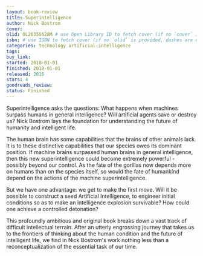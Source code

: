 ```yaml
---
layout: book-review
title: Superintelligence
author: Nick Bostrom
cover: 
olid: OL26355628M # use Open Library ID to fetch cover (if no `cover` is provided)
isbn: # use ISBN to fetch cover (if no `olid` is provided, dashes are optional)
categories: technology artificial-intelligence
tags: 
buy_link: 
started: 2018-01-01
finished: 2018-01-01
released: 2016
stars: 4
goodreads_review: 
status: Finished
---
```

Superintelligence asks the questions: What happens when machines surpass humans in general intelligence? Will artificial agents save or destroy us? Nick Bostrom lays the foundation for understanding the future of humanity and intelligent life.

The human brain has some capabilities that the brains of other animals lack. It is to these distinctive capabilities that our species owes its dominant position. If machine brains surpassed human brains in general intelligence, then this new superintelligence could become extremely powerful - possibly beyond our control. As the fate of the gorillas now depends more on humans than on the species itself, so would the fate of humankind depend on the actions of the machine superintelligence.

But we have one advantage: we get to make the first move. Will it be possible to construct a seed Artificial Intelligence, to engineer initial conditions so as to make an intelligence explosion survivable? How could one achieve a controlled detonation?

This profoundly ambitious and original book breaks down a vast track of difficult intellectual terrain. After an utterly engrossing journey that takes us to the frontiers of thinking about the human condition and the future of intelligent life, we find in Nick Bostrom's work nothing less than a reconceptualization of the essential task of our time.